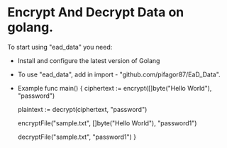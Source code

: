 # Encrypt And Decrypt Data on golang.
To start using "ead_data" you need:
* Install and configure the latest version of Golang
* To use "ead_data", add in import - "github.com/pifagor87/EaD_Data".
* Example
func main() {
	ciphertext := encrypt([]byte("Hello World"), "password")

	plaintext := decrypt(ciphertext, "password")

	encryptFile("sample.txt", []byte("Hello World"), "password1")

	decryptFile("sample.txt", "password1")
}